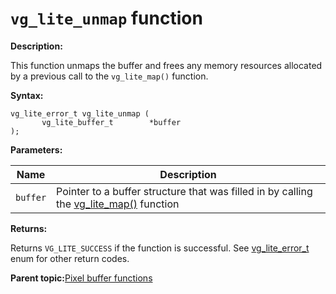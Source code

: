 # `vg_lite_unmap` function

**Description:**

This function unmaps the buffer and frees any memory resources allocated by a previous call to the `vg_lite_map()` function.

**Syntax:**

```
vg_lite_error_t vg_lite_unmap (
       vg_lite_buffer_t        *buffer
);
```

**Parameters:**

|Name|Description|
|----|-----------|
|`buffer`|Pointer to a buffer structure that was filled in by calling the [vg\_lite\_map\(\)](vg_lite_map_function.md) function|

**Returns:**

Returns `VG_LITE_SUCCESS` if the function is successful. See [vg\_lite\_error\_t](vg_lite_error_t_enumeration.md) enum for other return codes.

**Parent topic:**[Pixel buffer functions](../topics/pixel_buffer_functions.md)

